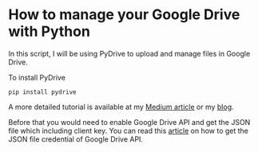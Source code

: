 # How to manage your Google Drive with Python

In this script, I will be using PyDrive to upload and manage files in Google Drive.

To install PyDrive
```
pip install pydrive
```


A more detailed tutorial is available at my [Medium article](https://medium.com/@chingjunetao/how-to-manage-files-in-google-drive-with-python-d26471d91ecd) or my [blog](https://chingjunetao.github.io//learning/manage-google-drive-with-python/).

Before that you would need to enable Google Drive API and get the JSON file which including client key.
You can read this [article](https://medium.com/@chingjunetao/simple-way-to-access-to-google-service-api-a22f4251bb52) on how to get the JSON file credential of Google Drive API.
